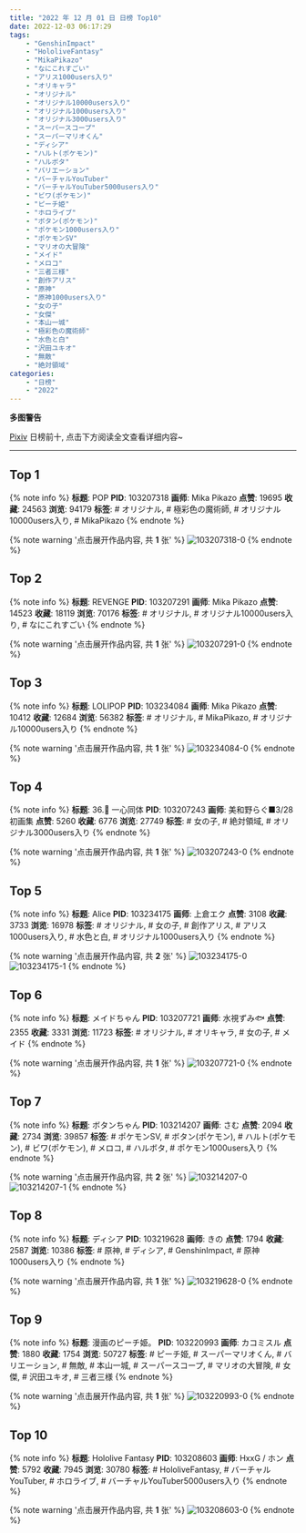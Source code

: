 ```yaml
---
title: "2022 年 12 月 01 日 日榜 Top10"
date: 2022-12-03 06:17:29
tags:
    - "GenshinImpact"
    - "HololiveFantasy"
    - "MikaPikazo"
    - "なにこれすごい"
    - "アリス1000users入り"
    - "オリキャラ"
    - "オリジナル"
    - "オリジナル10000users入り"
    - "オリジナル1000users入り"
    - "オリジナル3000users入り"
    - "スーパースコープ"
    - "スーパーマリオくん"
    - "ディシア"
    - "ハルト(ポケモン)"
    - "ハルボタ"
    - "バリエーション"
    - "バーチャルYouTuber"
    - "バーチャルYouTuber5000users入り"
    - "ビワ(ポケモン)"
    - "ピーチ姫"
    - "ホロライブ"
    - "ボタン(ポケモン)"
    - "ポケモン1000users入り"
    - "ポケモンSV"
    - "マリオの大冒険"
    - "メイド"
    - "メロコ"
    - "三者三様"
    - "創作アリス"
    - "原神"
    - "原神1000users入り"
    - "女の子"
    - "女傑"
    - "本山一城"
    - "極彩色の魔術師"
    - "水色と白"
    - "沢田ユキオ"
    - "無敵"
    - "絶対領域"
categories:
    - "日榜"
    - "2022"
---
```


<i class="fa fa-triangle-exclamation"></i>**多图警告**<i class="fa fa-triangle-exclamation"></i>

[Pixiv](https://www.pixiv.net/) 日榜前十, 点击下方阅读全文查看详细内容~

<!-- more -->

---

## Top 1

{% note info %}
**标题**: POP
**PID**: 103207318 **画师**: Mika Pikazo
**点赞**: 19695 **收藏**: 24563 **浏览**: 94179
**标签**: # オリジナル, # 極彩色の魔術師, # オリジナル10000users入り, # MikaPikazo
{% endnote %}

{% note warning '点击展开作品内容, 共 **1** 张' %}
![103207318-0](https://i.pixiv.re/img-original/img/2022/11/30/00/02/24/103207318_p0.png)
{% endnote %}

## Top 2

{% note info %}
**标题**: REVENGE
**PID**: 103207291 **画师**: Mika Pikazo
**点赞**: 14523 **收藏**: 18119 **浏览**: 70176
**标签**: # オリジナル, # オリジナル10000users入り, # なにこれすごい
{% endnote %}

{% note warning '点击展开作品内容, 共 **1** 张' %}
![103207291-0](https://i.pixiv.re/img-original/img/2022/11/30/00/01/42/103207291_p0.png)
{% endnote %}

## Top 3

{% note info %}
**标题**: LOLIPOP
**PID**: 103234084 **画师**: Mika Pikazo
**点赞**: 10412 **收藏**: 12684 **浏览**: 56382
**标签**: # オリジナル, # MikaPikazo, # オリジナル10000users入り
{% endnote %}

{% note warning '点击展开作品内容, 共 **1** 张' %}
![103234084-0](https://i.pixiv.re/img-original/img/2022/12/01/00/00/03/103234084_p0.png)
{% endnote %}

## Top 4

{% note info %}
**标题**: 36.🧬 一心同体
**PID**: 103207243 **画师**: 美和野らぐ■3/28初画集
**点赞**: 5260 **收藏**: 6776 **浏览**: 27749
**标签**: # 女の子, # 絶対領域, # オリジナル3000users入り
{% endnote %}

{% note warning '点击展开作品内容, 共 **1** 张' %}
![103207243-0](https://i.pixiv.re/img-original/img/2022/11/30/00/01/05/103207243_p0.png)
{% endnote %}

## Top 5

{% note info %}
**标题**: Alice
**PID**: 103234175 **画师**: 上倉エク
**点赞**: 3108 **收藏**: 3733 **浏览**: 16978
**标签**: # オリジナル, # 女の子, # 創作アリス, # アリス1000users入り, # 水色と白, # オリジナル1000users入り
{% endnote %}

{% note warning '点击展开作品内容, 共 **2** 张' %}
![103234175-0](https://i.pixiv.re/img-original/img/2022/12/01/00/00/19/103234175_p0.jpg)
![103234175-1](https://i.pixiv.re/img-original/img/2022/12/01/00/00/19/103234175_p1.jpg)
{% endnote %}

## Top 6

{% note info %}
**标题**: メイドちゃん
**PID**: 103207721 **画师**: 水視ずみ🐟
**点赞**: 2355 **收藏**: 3331 **浏览**: 11723
**标签**: # オリジナル, # オリキャラ, # 女の子, # メイド
{% endnote %}

{% note warning '点击展开作品内容, 共 **1** 张' %}
![103207721-0](https://i.pixiv.re/img-original/img/2022/11/30/00/12/47/103207721_p0.png)
{% endnote %}

## Top 7

{% note info %}
**标题**: ボタンちゃん
**PID**: 103214207 **画师**: さむ
**点赞**: 2094 **收藏**: 2734 **浏览**: 39857
**标签**: # ポケモンSV, # ボタン(ポケモン), # ハルト(ポケモン), # ビワ(ポケモン), # メロコ, # ハルボタ, # ポケモン1000users入り
{% endnote %}

{% note warning '点击展开作品内容, 共 **2** 张' %}
![103214207-0](https://i.pixiv.re/img-original/img/2022/11/30/07/47/33/103214207_p0.jpg)
![103214207-1](https://i.pixiv.re/img-original/img/2022/11/30/07/47/33/103214207_p1.jpg)
{% endnote %}

## Top 8

{% note info %}
**标题**: ディシア
**PID**: 103219628 **画师**: きの
**点赞**: 1794 **收藏**: 2587 **浏览**: 10386
**标签**: # 原神, # ディシア, # GenshinImpact, # 原神1000users入り
{% endnote %}

{% note warning '点击展开作品内容, 共 **1** 张' %}
![103219628-0](https://i.pixiv.re/img-original/img/2022/11/30/14/34/08/103219628_p0.jpg)
{% endnote %}

## Top 9

{% note info %}
**标题**: 漫画のピーチ姫。
**PID**: 103220993 **画师**: カコミスル
**点赞**: 1880 **收藏**: 1754 **浏览**: 50727
**标签**: # ピーチ姫, # スーパーマリオくん, # バリエーション, # 無敵, # 本山一城, # スーパースコープ, # マリオの大冒険, # 女傑, # 沢田ユキオ, # 三者三様
{% endnote %}

{% note warning '点击展开作品内容, 共 **1** 张' %}
![103220993-0](https://i.pixiv.re/img-original/img/2022/11/30/16/52/54/103220993_p0.jpg)
{% endnote %}

## Top 10

{% note info %}
**标题**: Hololive Fantasy
**PID**: 103208603 **画师**: HxxG / ホン
**点赞**: 5792 **收藏**: 7945 **浏览**: 30780
**标签**: # HololiveFantasy, # バーチャルYouTuber, # ホロライブ, # バーチャルYouTuber5000users入り
{% endnote %}

{% note warning '点击展开作品内容, 共 **1** 张' %}
![103208603-0](https://i.pixiv.re/img-original/img/2022/11/30/00/40/44/103208603_p0.png)
{% endnote %}
